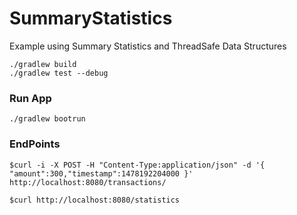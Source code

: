 # SummaryStatistics
Example using Summary Statistics and ThreadSafe Data Structures

```
./gradlew build
./gradlew test --debug
```

### Run App
```
./gradlew bootrun
```

### EndPoints
```
$curl -i -X POST -H "Content-Type:application/json" -d '{ "amount":300,"timestamp":1478192204000 }' http://localhost:8080/transactions/
```
```
$curl http://localhost:8080/statistics
```